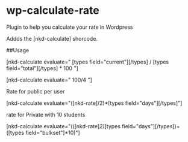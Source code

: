 # wp-calculate-rate
Plugin to help you calculate your rate in Wordpress

Addds the [nkd-calculate] shorcode.

##Usage

[nkd-calculate evaluate=" [types field="current"][/types] / [types field="total"][/types] * 100 "]

[nkd-calculate evaluate=" 100/4 "]

Rate for public per user

[nkd-calculate evaluate="([nkd-rate]/2)*[types field="days"][/types]"]

rate for Private with 10 students

[nkd-calculate evaluate="(([nkd-rate]*2)*[types field="days"][/types])+([types field="bulkset"]*10)"]
